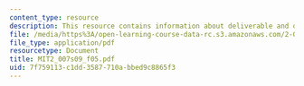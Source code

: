 ```yaml
---
content_type: resource
description: This resource contains information about deliverable and other activities.
file: /media/https%3A/open-learning-course-data-rc.s3.amazonaws.com/2-007-design-and-manufacturing-i-spring-2009/7f759113c1dd3587710abbed9c8865f3_MIT2_007s09_f05.pdf
file_type: application/pdf
resourcetype: Document
title: MIT2_007s09_f05.pdf
uid: 7f759113-c1dd-3587-710a-bbed9c8865f3
---
```


